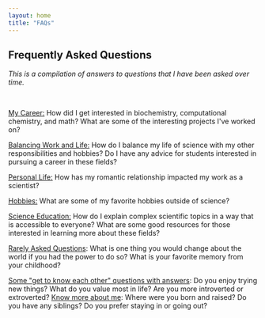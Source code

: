 ```yaml
---
layout: home
title: "FAQs"
---
```


## Frequently Asked Questions

*This is a compilation of answers to questions that I have been asked over time.*

<br>


[My Career:](/s/faqs-my-career) How did I get interested in biochemistry, computational chemistry, and math? What are some of the interesting projects I've worked on?

[Balancing Work and Life:](/s/faqs-balancing-work-and-life) How do I balance my life of science with my other responsibilities and hobbies? Do I have any advice for students interested in pursuing a career in these fields?

[Personal Life:](/s/faqs-personal-life) How has my romantic relationship impacted my work as a scientist?

[Hobbies:](/s/faqs-hobbies) What are some of my favorite hobbies outside of science?

[Science Education:](/s/faqs-science-education) How do I explain complex scientific topics in a way that is accessible to everyone? What are some good resources for those interested in learning more about these fields?

[Rarely Asked Questions](/s/faqs-rarely-ask-questions): What is one thing you would change about the world if you had the power to do so? What is your favorite memory from your childhood?

[Some "get to know each other" questions with answers](/s/faqs-Some-get-to-know-each-other-questions-with-answers): Do you enjoy trying new things? What do you value most in life? Are you more introverted or extroverted?
[Know more about me](/s/faqs-know-more-about-me): Where were you born and raised?  Do you have any siblings? Do you prefer staying in or going out?
 
